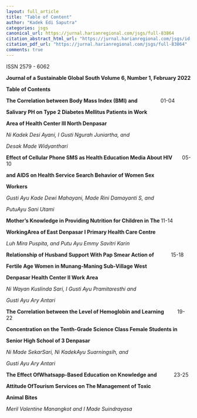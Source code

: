 ```yaml
---
layout: full_article
title: "Table of Content"
author: "Kadek Edi Saputra"
categories: jsgs
canonical_url: https://jurnal.harianregional.com/jsgs/full-83864 
citation_abstract_html_url: "https://jurnal.harianregional.com/jsgs/id-83864"
citation_pdf_url: "https://jurnal.harianregional.com/jsgs/full-83864"  
comments: true
---
```


<p><span class="font0">ISSN 2579 - 6062</span></p>
<p><span class="font2" style="font-weight:bold;">Journal of a Sustainable Global South Volume 6, Number 1, February 2022</span></p>
<p><span class="font1" style="font-weight:bold;">Table of Contents</span></p>
<p><span class="font0" style="font-weight:bold;">The Correlation between Body Mass Index (BMI) and &nbsp;&nbsp;&nbsp;&nbsp;&nbsp;&nbsp;&nbsp;&nbsp;&nbsp;&nbsp;&nbsp;&nbsp;&nbsp;&nbsp;&nbsp;&nbsp;&nbsp;&nbsp;</span><span class="font0">01-04</span></p>
<p><span class="font0" style="font-weight:bold;">Salivary PH on Type 2 Diabetes Mellitus Patients in Work</span></p>
<p><span class="font0" style="font-weight:bold;">Area of Health Center III North Denpasar</span></p>
<p><span class="font0" style="font-style:italic;">Ni Kadek Desi Ayani, I Gusti Ngurah Juniartha, and</span></p>
<p><span class="font0" style="font-style:italic;">Desak Made Widyanthari</span></p>
<p><span class="font0" style="font-weight:bold;">Effect of Cellular Phone SMS as Health Education Media About HIV &nbsp;&nbsp;&nbsp;&nbsp;&nbsp;&nbsp;&nbsp;</span><span class="font0">05-10</span></p>
<p><span class="font0" style="font-weight:bold;">and AIDS on Health Service Search Behavior of Women Sex</span></p>
<p><span class="font0" style="font-weight:bold;">Workers</span></p>
<p><span class="font0" style="font-style:italic;">Gusti Ayu Kade Dewi Mahayani, Made Rini Damayanti S, and</span></p>
<p><span class="font0" style="font-style:italic;">PutuAyu Sani Utami</span></p>
<p><span class="font0" style="font-weight:bold;">Mother’s Knowledge in Providing Nutrition for Children in The </span><span class="font0">11-14</span></p>
<p><span class="font0" style="font-weight:bold;">WorkingArea of East Denpasar I Primary Health Care Centre</span></p>
<p><span class="font0" style="font-style:italic;">Luh Mira Puspita, and Putu Ayu Emmy Savitri Karin</span></p>
<p><span class="font0" style="font-weight:bold;">Relationship of Husband Support With Pap Smear Action of &nbsp;&nbsp;&nbsp;&nbsp;&nbsp;&nbsp;&nbsp;&nbsp;&nbsp;&nbsp;&nbsp;&nbsp;&nbsp;</span><span class="font0">15-18</span></p>
<p><span class="font0" style="font-weight:bold;">Fertile Age Women in Munang-Maning Sub-Village West</span></p>
<p><span class="font0" style="font-weight:bold;">Denpasar Health Center II Work Area</span></p>
<p><span class="font0" style="font-style:italic;">Ni Wayan Kuslinda Sari, I Gusti Ayu Pramitaresthi and</span></p>
<p><span class="font0" style="font-style:italic;">Gusti Ayu Ary Antari</span></p>
<p><span class="font0" style="font-weight:bold;">The Correlation between the Level of Hemoglobin and Learning &nbsp;&nbsp;&nbsp;&nbsp;&nbsp;&nbsp;&nbsp;&nbsp;&nbsp;&nbsp;</span><span class="font0">19-22</span></p>
<p><span class="font0" style="font-weight:bold;">Concentration on the Tenth-Grade Science Class Female Students in</span></p>
<p><span class="font0" style="font-weight:bold;">Senior High School of 3 Denpasar</span></p>
<p><span class="font0" style="font-style:italic;">Ni Made SekarSari, Ni KadekAyu Suarningsih, and</span></p>
<p><span class="font0" style="font-style:italic;">Gusti Ayu Ary Antari</span></p>
<p><span class="font0" style="font-weight:bold;">The Effect OfWhatsapp-Based Education on Knowledge and &nbsp;&nbsp;&nbsp;&nbsp;&nbsp;&nbsp;&nbsp;&nbsp;&nbsp;&nbsp;&nbsp;&nbsp;&nbsp;</span><span class="font0">23-25</span></p>
<p><span class="font0" style="font-weight:bold;">Attitude OfTourism Services on The Management of Toxic</span></p>
<p><span class="font0" style="font-weight:bold;">Animal Bites</span></p>
<p><span class="font0" style="font-style:italic;">Meril Valentine Manangkot and I Made Suindrayasa</span></p>